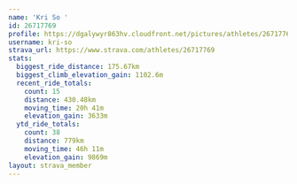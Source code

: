 ```yaml
---
name: 'Kri So '
id: 26717769
profile: https://dgalywyr863hv.cloudfront.net/pictures/athletes/26717769/7761026/14/large.jpg
username: kri-so
strava_url: https://www.strava.com/athletes/26717769
stats:
  biggest_ride_distance: 175.67km
  biggest_climb_elevation_gain: 1102.6m
  recent_ride_totals:
    count: 15
    distance: 430.48km
    moving_time: 20h 41m
    elevation_gain: 3633m
  ytd_ride_totals:
    count: 38
    distance: 779km
    moving_time: 46h 11m
    elevation_gain: 9869m
layout: strava_member
--- 
```

